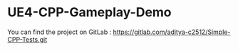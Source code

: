 # UE4-CPP-Gameplay-Demo
You can find the project on GitLab : https://gitlab.com/aditya-c2512/Simple-CPP-Tests.git
